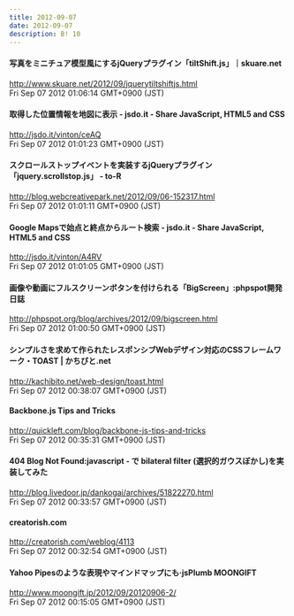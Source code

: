 ```yaml
---
title: 2012-09-07
date: 2012-09-07
description: B! 10
---
```


#### 写真をミニチュア模型風にするjQueryプラグイン「tiltShift.js」｜skuare.net
http://www.skuare.net/2012/09/jquerytiltshiftjs.html<br>
Fri Sep 07 2012 01:06:14 GMT+0900 (JST)<br>


#### 取得した位置情報を地図に表示 - jsdo.it - Share JavaScript, HTML5 and CSS
http://jsdo.it/vinton/ceAQ<br>
Fri Sep 07 2012 01:01:23 GMT+0900 (JST)<br>


#### スクロールストップイベントを実装するjQueryプラグイン「jquery.scrollstop.js」 - to-R
http://blog.webcreativepark.net/2012/09/06-152317.html<br>
Fri Sep 07 2012 01:01:11 GMT+0900 (JST)<br>


#### Google Mapsで始点と終点からルート検索 - jsdo.it - Share JavaScript, HTML5 and CSS
http://jsdo.it/vinton/A4RV<br>
Fri Sep 07 2012 01:01:05 GMT+0900 (JST)<br>


#### 画像や動画にフルスクリーンボタンを付けられる「BigScreen」:phpspot開発日誌
http://phpspot.org/blog/archives/2012/09/bigscreen.html<br>
Fri Sep 07 2012 01:00:50 GMT+0900 (JST)<br>


#### シンプルさを求めて作られたレスポンシブWebデザイン対応のCSSフレームワーク・TOAST | かちびと.net
http://kachibito.net/web-design/toast.html<br>
Fri Sep 07 2012 00:38:07 GMT+0900 (JST)<br>


#### Backbone.js Tips and Tricks
http://quickleft.com/blog/backbone-js-tips-and-tricks<br>
Fri Sep 07 2012 00:35:31 GMT+0900 (JST)<br>


#### 404 Blog Not Found:javascript - で bilateral filter (選択的ガウスぼかし)を実装してみた
http://blog.livedoor.jp/dankogai/archives/51822270.html<br>
Fri Sep 07 2012 00:33:57 GMT+0900 (JST)<br>


#### creatorish.com
http://creatorish.com/weblog/4113<br>
Fri Sep 07 2012 00:32:54 GMT+0900 (JST)<br>


#### Yahoo Pipesのような表現やマインドマップにも·jsPlumb MOONGIFT
http://www.moongift.jp/2012/09/20120906-2/<br>
Fri Sep 07 2012 00:15:05 GMT+0900 (JST)<br>



